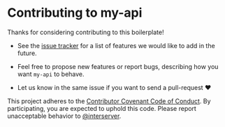 # Contributing to my-api

Thanks for considering contributing to this boilerplate!

* See the [issue tracker](https://github.com/interserver/my-api/issues) for a list of features we would like to add in the future.

* Feel free to propose new features or report bugs, describing how you want ``my-api`` to behave.

* Let us know in the same issue if you want to send a pull-request ❤️

This project adheres to the [Contributor Covenant Code of Conduct](https://www.contributor-covenant.org/). By participating, you are expected to uphold this code. Please report unacceptable behavior to [@interserver](https://davidgarcia.dev/contact/).
